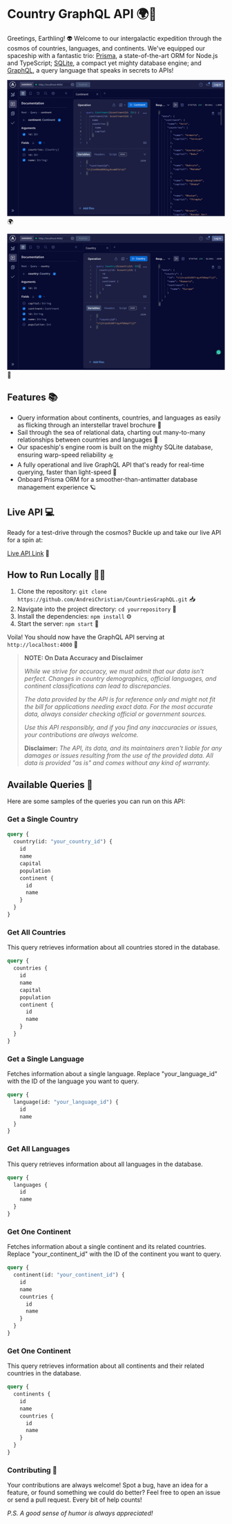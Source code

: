 # Country GraphQL API 🌍🚀

Greetings, Earthling! 👽 Welcome to our intergalactic expedition through the cosmos of countries, languages, and continents. We've equipped our spaceship with a fantastic trio: [Prisma](https://www.prisma.io/), a state-of-the-art ORM for Node.js and TypeScript; [SQLite](https://www.sqlite.org/index.html), a compact yet mighty database engine; and [GraphQL](https://graphql.org/), a query language that speaks in secrets to APIs!

![Continent Query](./assets/continent.png) 🌍

![Country Query](./assets/country.png) 🏰

## Features 📚

- Query information about continents, countries, and languages as easily as flicking through an interstellar travel brochure 📖
- Sail through the sea of relational data, charting out many-to-many relationships between countries and languages 🚀
- Our spaceship's engine room is built on the mighty SQLite database, ensuring warp-speed reliability 🛸
- A fully operational and live GraphQL API that's ready for real-time querying, faster than light-speed 🌠
- Onboard Prisma ORM for a smoother-than-antimatter database management experience 🪐

## Live API 💻

Ready for a test-drive through the cosmos? Buckle up and take our live API for a spin at:

[Live API Link](https//:server-production-ff85.up.railway.app:4000) 🌌

## How to Run Locally 🏃‍♀️

1. Clone the repository: `git clone https://github.com/AndreiChristian/CountriesGraphQL.git` 📥
2. Navigate into the project directory: `cd yourrepository` 📂
3. Install the dependencies: `npm install` ⚙️
4. Start the server: `npm start` 🚀

Voila! You should now have the GraphQL API serving at `http://localhost:4000` 🖖

> **NOTE: On Data Accuracy and Disclaimer**
>
> _While we strive for accuracy, we must admit that our data isn't perfect. Changes in country demographics, official languages, and continent classifications can lead to discrepancies._
>
> _The data provided by the API is for reference only and might not fit the bill for applications needing exact data. For the most accurate data, always consider checking official or government sources._
>
> _Use this API responsibly, and if you find any inaccuracies or issues, your contributions are always welcome._
>
> **Disclaimer:** _The API, its data, and its maintainers aren't liable for any damages or issues resulting from the use of the provided data. All data is provided "as is" and comes without any kind of warranty._

## Available Queries 📖

Here are some samples of the queries you can run on this API:

### Get a Single Country

```graphql
query {
  country(id: "your_country_id") {
    id
    name
    capital
    population
    continent {
      id
      name
    }
  }
}
```

### Get All Countries

This query retrieves information about all countries stored in the database.

```graphql
query {
  countries {
    id
    name
    capital
    population
    continent {
      id
      name
    }
  }
}
```

### Get a Single Language

Fetches information about a single language. Replace "your_language_id" with the ID of the language you want to query.

```graphql
query {
  language(id: "your_language_id") {
    id
    name
  }
}
```

### Get All Languages

This query retrieves information about all languages in the database.

```graphql
query {
  languages {
    id
    name
  }
}
```

### Get One Continent

Fetches information about a single continent and its related countries. Replace "your_continent_id" with the ID of the continent you want to query.

```graphql
query {
  continent(id: "your_continent_id") {
    id
    name
    countries {
      id
      name
    }
  }
}
```

### Get One Continent

This query retrieves information about all continents and their related countries in the database.

```graphql
query {
  continents {
    id
    name
    countries {
      id
      name
    }
  }
}
```

### Contributing 🖖

Your contributions are always welcome! Spot a bug, have an idea for a feature, or found something we could do better? Feel free to open an issue or send a pull request. Every bit of help counts!

_P.S. A good sense of humor is always appreciated!_
